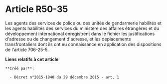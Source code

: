 # Article R50-35

Les agents des services de police ou des unités de gendarmerie habilités et les agents habilités des services du ministère
des affaires étrangères et du développement international enregistrent dans le fichier les justifications d'adresse ou de
changement d'adresse, et les déplacements transfrontaliers dont ils ont eu connaissance en application des dispositions de
l'article 706-25-5.

**Liens relatifs à cet article**

	**Créé par**:

	  - Décret n°2015-1840 du 29 décembre 2015 - art. 1
